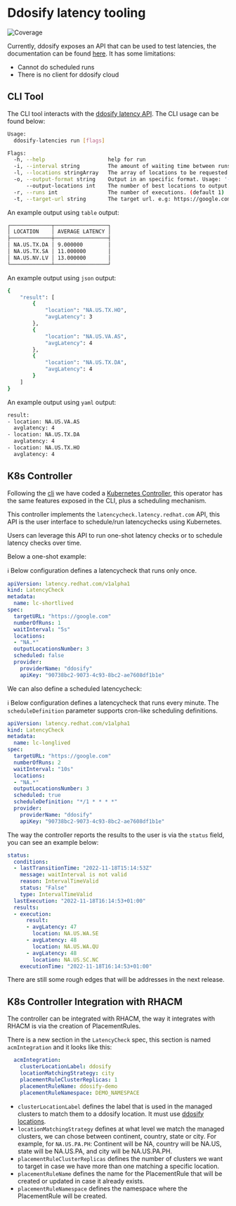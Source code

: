 # Ddosify latency tooling
![Coverage](https://img.shields.io/badge/Coverage-71.2%25-brightgreen)

Currently, ddosify exposes an API that can be used to test latencies, the documentation can be found [here](https://docs.ddosify.com/cloud/api/latency-testing-api). It has some limitations:

* Cannot do scheduled runs
* There is no client for ddosify cloud

## CLI Tool

The CLI tool interacts with the [ddosify latency API](https://docs.ddosify.com/cloud/api/latency-testing-api). The CLI usage can be found below:

~~~sh
Usage:
  ddosify-latencies run [flags]

Flags:
  -h, --help                    help for run
  -i, --interval string         The amount of waiting time between runs. (default "1m")
  -l, --locations stringArray   The array of locations to be requested. e.g: NA.US.*,NA.EU.* (default [EU.ES.*])
  -o, --output-format string    Output in an specific format. Usage: '-o [ table | yaml | json ]' (default "table")
      --output-locations int    The number of best locations to output. (default 1)
  -r, --runs int                The number of executions. (default 1)
  -t, --target-url string       The target url. e.g: https://google.com
~~~

An example output using `table` output:

~~~sh
┌─────────────┬─────────────────┐
│ LOCATION    │ AVERAGE LATENCY │
├─────────────┼─────────────────┤
│ NA.US.TX.DA │ 9.000000        │
│ NA.US.TX.SA │ 11.000000       │
│ NA.US.NV.LV │ 13.000000       │
└─────────────┴─────────────────┘
~~~

An example output using `json` output:

~~~sh
{
    "result": [
        {
            "location": "NA.US.TX.HO",
            "avgLatency": 3
        },
        {
            "location": "NA.US.VA.AS",
            "avgLatency": 4
        },
        {
            "location": "NA.US.TX.DA",
            "avgLatency": 4
        }
    ]
}
~~~

An example output using `yaml` output:

~~~sh
result:
- location: NA.US.VA.AS
  avglatency: 4
- location: NA.US.TX.DA
  avglatency: 4
- location: NA.US.TX.HO
  avglatency: 4
~~~

## K8s Controller

Following the [cli](./tooling/cmd/) we have coded a [Kubernetes Controller](./tooling/k8soperator/), this operator has the same features exposed in the CLI, plus a scheduling mechanism.

This controller implements the `latencycheck.latency.redhat.com` API, this API is the user interface to schedule/run latencychecks using Kubernetes.

Users can leverage this API to run one-shot latency checks or to schedule latency checks over time.

Below a one-shot example:

:information_source: Below configuration defines a latencycheck that runs only once.

~~~yaml
apiVersion: latency.redhat.com/v1alpha1
kind: LatencyCheck
metadata:
  name: lc-shortlived
spec:
  targetURL: "https://google.com"
  numberOfRuns: 1
  waitInterval: "5s"
  locations:
  - "NA.*"
  outputLocationsNumber: 3
  scheduled: false
  provider:
    providerName: "ddosify"
    apiKey: "90738bc2-9073-4c93-8bc2-ae7608df1b1e"
~~~

We can also define a scheduled latencycheck:

:information_source: Below configuration defines a latencycheck that runs every minute. The `scheduleDefinition` parameter supports cron-like scheduling definitions.

~~~yaml
apiVersion: latency.redhat.com/v1alpha1
kind: LatencyCheck
metadata:
  name: lc-longlived
spec:
  targetURL: "https://google.com"
  numberOfRuns: 2
  waitInterval: "10s"
  locations:
  - "NA.*"
  outputLocationsNumber: 3
  scheduled: true
  scheduleDefinition: "*/1 * * * *"
  provider:
    providerName: "ddosify"
    apiKey: "90738bc2-9073-4c93-8bc2-ae7608df1b1e"
~~~

The way the controller reports the results to the user is via the `status` field, you can see an example below:

~~~yaml
status:
  conditions:
  - lastTransitionTime: "2022-11-18T15:14:53Z"
    message: waitInterval is not valid
    reason: IntervalTimeValid
    status: "False"
    type: IntervalTimeValid
  lastExecution: "2022-11-18T16:14:53+01:00"
  results:
  - execution:
      result:
      - avgLatency: 47
        location: NA.US.WA.SE
      - avgLatency: 48
        location: NA.US.WA.QU
      - avgLatency: 48
        location: NA.US.SC.NC
    executionTime: "2022-11-18T16:14:53+01:00"
~~~

There are still some rough edges that will be addresses in the next release.

## K8s Controller Integration with RHACM

The controller can be integrated with RHACM, the way it integrates with RHACM is via the creation of PlacementRules.

There is a new section in the `LatencyCheck` spec, this section is named `acmIntegration` and it looks like this:

~~~yaml
  acmIntegration:
    clusterLocationLabel: ddosify
    locationMatchingStrategy: city
    placementRuleClusterReplicas: 1
    placementRuleName: ddosify-demo
    placementRuleNamespace: DEMO_NAMESPACE
~~~

* `clusterLocationLabel` defines the label that is used in the managed clusters to match them to a ddosify location. It must use [ddosify locations](https://docs.ddosify.com/cloud/api/latency-testing-api).
* `locationMatchingStrategy` defines at what level we match the managed clusters, we can chose between continent, country, state or city. For example, for `NA.US.PA.PH`: Continent will be NA, country will be NA.US, state will be NA.US.PA, and city will be NA.US.PA.PH.
* `placementRuleClusterReplicas` defines the number of clusters we want to target in case we have more than one matching a specific location.
* `placementRuleName` defines the name for the PlacementRule that will be created or updated in case it already exists.
* `placementRuleNamespace` defines the namespace where the PlacementRule will be created.
